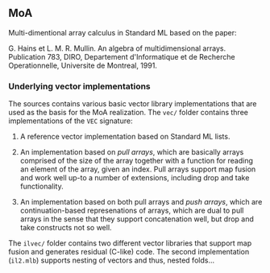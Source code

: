 ## MoA

Multi-dimentional array calculus in Standard ML based on the paper:

G. Hains et L. M. R. Mullin. An algebra of multidimensional arrays. Publication 783, DIRO, Departement 
d'Informatique et de Recherche Operationnelle, Universite de Montreal, 1991.

### Underlying vector implementations

The sources contains various basic vector library implementations that
are used as the basis for the MoA realization. The `vec/` folder
contains three implementations of the `VEC` signature:

  1. A reference vector implementation based on Standard ML lists.

  1. An implementation based on _pull arrays_, which are basically
     arrays comprised of the size of the array together with a
     function for reading an element of the array, given an
     index. Pull arrays support map fusion and work well up-to a
     number of extensions, including drop and take functionality.

  1. An implementation based on both pull arrays and _push arrays_,
     which are continuation-based represenations of arrays, which are
     dual to pull arrays in the sense that they support concatenation
     well, but drop and take constructs not so well.

The `ilvec/` folder contains two different vector libraries that
support map fusion and generates residual (C-like) code. The second
implementation (`il2.mlb`) supports nesting of vectors and thus,
nested folds...

